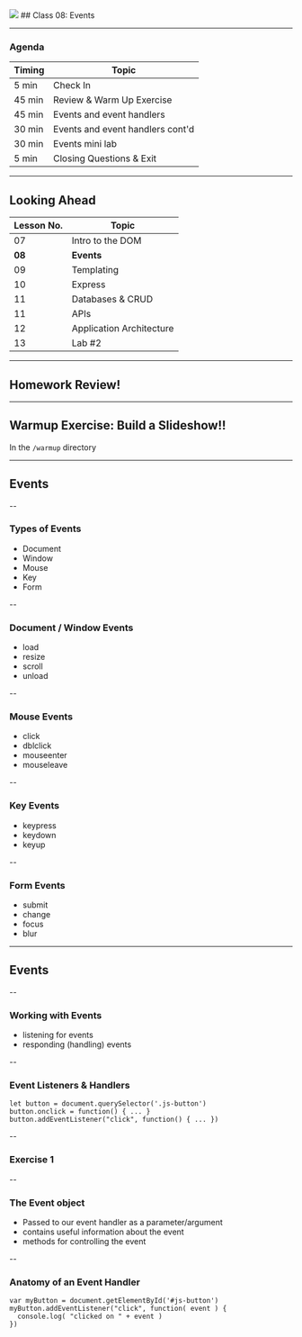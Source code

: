 

<img src="https://ga-core.s3.amazonaws.com/production/uploads/program/default_image/5225/JS-logo-official.png" style="max-width: 100px; border: none; box-shadow: none" />
## Class 08: Events

---
### Agenda
| Timing | Topic                                    |
| ------ | ---------------------------------------- |
| 5  min | Check In                                 |
| 45 min | Review & Warm Up Exercise                |
| 45 min | Events and event handlers                |
| 30 min | Events and event handlers cont'd         |
| 30 min | Events mini lab                          |
| 5  min | Closing Questions & Exit                 |

---
## Looking Ahead

| Lesson No. |        Topic             |
| ---------- | ------------------------ |
|     07     | Intro to the DOM         |
|   **08**   | **Events**               |
|     09     | Templating               |
|     10     | Express                  |
|     11     | Databases & CRUD         |
|     11     | APIs                     |
|     12     | Application Architecture |
|     13     | Lab #2                   |

---
## Homework Review!

---
## Warmup Exercise: Build a Slideshow!!
In the `/warmup` directory

---
## Events

--
### Types of Events
- Document
- Window
- Mouse
- Key
- Form

--
### Document / Window Events
- load
- resize
- scroll
- unload

--
### Mouse Events
- click
- dblclick
- mouseenter
- mouseleave

--
### Key Events
- keypress
- keydown
- keyup

--
### Form Events
- submit
- change
- focus
- blur

---
## Events

--
### Working with Events
- listening for events
- responding (handling) events

--
### Event Listeners & Handlers
```
let button = document.querySelector('.js-button')
button.onclick = function() { ... }
button.addEventListener("click", function() { ... })
```

--
### Exercise 1

--
### The Event object
- Passed to our event handler as a parameter/argument
- contains useful information about the event
- methods for controlling the event

--
### Anatomy of an Event Handler
```
var myButton = document.getElementById('#js-button')
myButton.addEventListener("click", function( event ) {
  console.log( "clicked on " + event )
})
```
